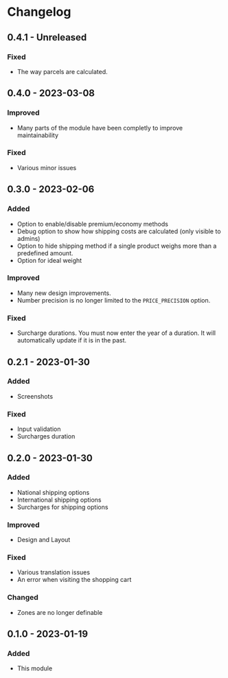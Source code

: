 # Changelog

## 0.4.1 - Unreleased

### Fixed

-   The way parcels are calculated.

## 0.4.0 - 2023-03-08

### Improved

-   Many parts of the module have been completly to improve maintainability

### Fixed

-   Various minor issues

## 0.3.0 - 2023-02-06

### Added

-   Option to enable/disable premium/economy methods
-   Debug option to show how shipping costs are calculated (only visible to admins)
-   Option to hide shipping method if a single product weighs more than a predefined amount.
-   Option for ideal weight

### Improved

-   Many new design improvements.
-   Number precision is no longer limited to the `PRICE_PRECISION` option.

### Fixed

-   Surcharge durations. You must now enter the year of a duration. It will automatically update if it is in the past.

## 0.2.1 - 2023-01-30

### Added

-   Screenshots

### Fixed

-   Input validation
-   Surcharges duration

## 0.2.0 - 2023-01-30

### Added

-   National shipping options
-   International shipping options
-   Surcharges for shipping options

### Improved

-   Design and Layout

### Fixed

-   Various translation issues
-   An error when visiting the shopping cart

### Changed

-   Zones are no longer definable

## 0.1.0 - 2023-01-19

### Added

-   This module
